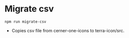 # Migrate csv

```
npm run migrate-csv
```
* Copies csv file from cerner-one-icons to terra-icon/src.

